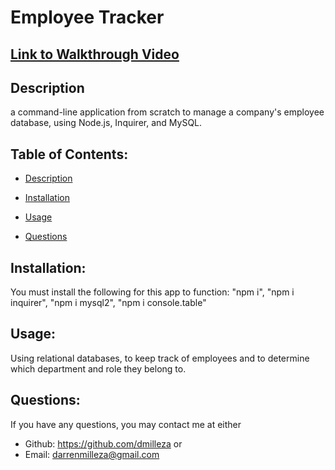 # Employee Tracker

## <a href="https://drive.google.com/file/d/1lxEXm1a-l8-wHq_T48dRTxST9u0EjlE4/view">Link to Walkthrough Video</a>

## Description

a command-line application from scratch to manage a company's employee database, using Node.js, Inquirer, and MySQL.

## Table of Contents:

- [Description](#description)
- [Installation](#installation)
- [Usage](#usage)

- [Questions](#questions)

## Installation:

You must install the following for this app to function:
"npm i", "npm i inquirer", "npm i mysql2", "npm i console.table"

## Usage:

Using relational databases, to keep track of employees and to determine which department and role they belong to.

## Questions:

If you have any questions, you may contact me at either

- Github: https://github.com/dmilleza
  or
- Email: darrenmilleza@gmail.com
